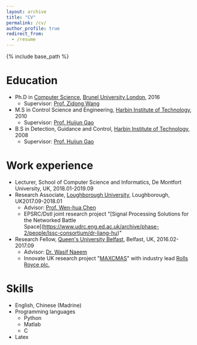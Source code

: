 ```yaml
---
layout: archive
title: "CV"
permalink: /cv/
author_profile: true
redirect_from:
  - /resume
---
```


{% include base_path %}

Education
======
* Ph.D in [Computer Science](https://www.brunel.ac.uk/computer-science), [Brunel University London](https://www.brunel.ac.uk/), 2016
  * Supervisor: [Prof. Zidong Wang](http://people.brunel.ac.uk/~csstzzw/)
* M.S in Control Science and Engineering, [Harbin Institute of Technology](http://en.hit.edu.cn/), 2010
  * Supervisor: [Prof. Huijun Gao](http://homepage.hit.edu.cn/gaohuijun)
* B.S in Detection, Guidance and Control, [Harbin Institute of Technology](http://en.hit.edu.cn/), 2008
  * Supervisor: [Prof. Huijun Gao](http://homepage.hit.edu.cn/gaohuijun)  

Work experience
======
* Lecturer, School of Computer Science and Informatics, De Montfort University, UK, 2018.01-2019.09
* Research Associate, [Loughborough University](https://www.lboro.ac.uk/), Loughborough, UK2017.09-2018.01
  * Advisor: [Prof. Wen-hua Chen](https://www.lboro.ac.uk/departments/aae/staff/wen-hua-chen/)
  * EPSRC/Dstl joint research project "[Signal Processing Solutions for the Networked Battle Space[(https://www.udrc.eng.ed.ac.uk/archive/phase-2/people/lssc-consortium/dr-liang-hu)"
* Research Fellow, [Queen's University Belfast](https://qub.ac.uk/), Belfast, UK, 2016.02-2017.09
  * Advisor: [Dr. Wasif Naeem](https://pure.qub.ac.uk/portal/en/persons/wasif-naeem(a8fb4ae6-36e5-4305-af17-5543605ae389).html)
  * Innovate UK research project "[MAXCMAS](https://gtr.ukri.org/projects?ref=102308)" with industry lead [Rolls Royce plc.](https://www.rolls-royce.com/media/press-releases/2018/21-03-2018-maxcmas-success-suggests-colregs-remain-relevant-for-autonomous-ships.aspx)
  
Skills
======
* English, Chinese (Madrine)
* Programming languages
  * Python
  * Matlab
  * C
* Latex
